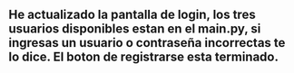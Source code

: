 ## He actualizado la pantalla de login, los tres usuarios disponibles estan en el main.py, si ingresas un usuario o contraseña incorrectas te lo dice. El boton de registrarse esta terminado.